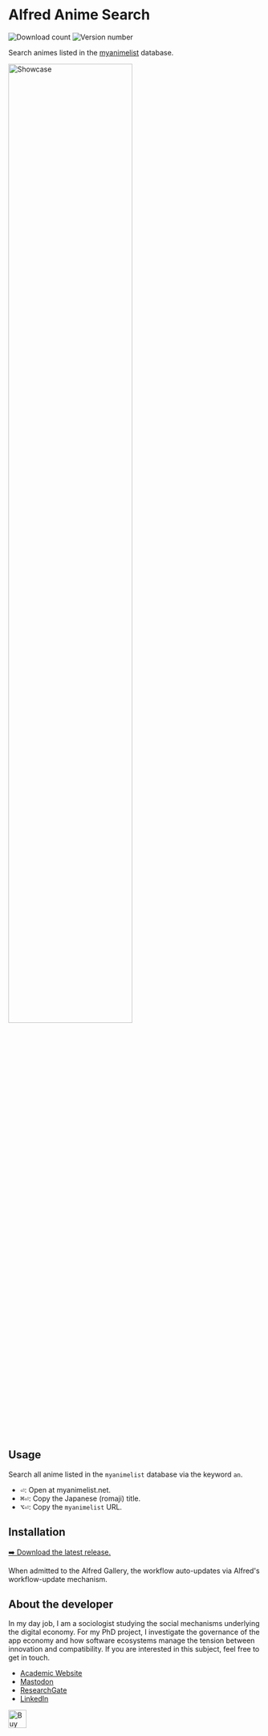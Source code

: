 # Alfred Anime Search
![Download count](https://img.shields.io/github/downloads/chrisgrieser/alfred-anime-search/total?label=Total%20Downloads&style=plastic)
![Version number](https://img.shields.io/github/v/release/chrisgrieser/alfred-anime-search?label=Latest%20Release&style=plastic)

Search animes listed in the [myanimelist](http://myanimelist.net) database.

<img alt="Showcase" width=70% src="https://github.com/chrisgrieser/alfred-anime-search/assets/73286100/a84fc03b-e7f0-4926-8c04-df73cd53c813">

## Usage
Search all anime listed in the `myanimelist` database via the keyword `an`.
- <kbd>⏎</kbd>: Open at myanimelist.net.
- <kbd>⌘⏎</kbd>: Copy the Japanese (romaji) title.
- <kbd>⌥⏎</kbd>: Copy the `myanimelist` URL.

## Installation
[➡️ Download the latest release.](https://github.com/chrisgrieser/alfred-anime-search/releases/latest)

When admitted to the Alfred Gallery, the workflow auto-updates via Alfred's
workflow-update mechanism.

<!-- vale Google.FirstPerson = NO -->
## About the developer
In my day job, I am a sociologist studying the social mechanisms underlying the
digital economy. For my PhD project, I investigate the governance of the app
economy and how software ecosystems manage the tension between innovation and
compatibility. If you are interested in this subject, feel free to get in touch.

- [Academic Website](https://chris-grieser.de/)
- [Mastodon](https://pkm.social/@pseudometa)
- [ResearchGate](https://www.researchgate.net/profile/Christopher-Grieser)
- [LinkedIn](https://www.linkedin.com/in/christopher-grieser-ba693b17a/)

<a href='https://ko-fi.com/Y8Y86SQ91' target='_blank'>
	<img
	height='36'
	style='border:0px;height:36px;'
	src='https://cdn.ko-fi.com/cdn/kofi1.png?v=3'
	border='0'
	alt='Buy Me a Coffee at ko-fi.com'
/></a>
